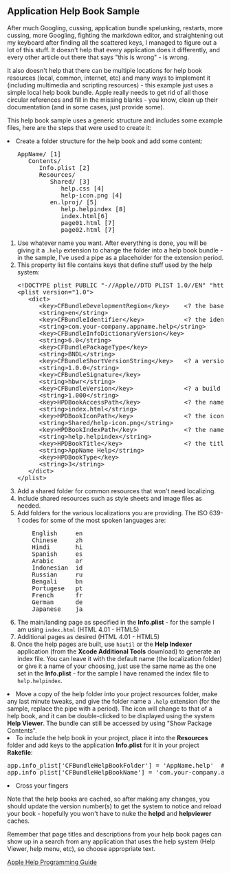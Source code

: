 ## Application Help Book Sample

After much Googling, cussing, application bundle spelunking, restarts, more cussing, more Googling, fighting the markdown editor, and straightening out my keyboard after finding all the scattered keys, I managed to figure out a lot of this stuff.  It doesn't help that every application does it differently, and every other article out there that says "this is wrong" - is wrong.

It also doesn't help that there can be multiple locations for help book resources (local, common, internet, etc) and many ways to implement it (including multimedia and scripting resources) - this example just uses a simple local help book bundle.  Apple really needs to get rid of all those circular references and fill in the missing blanks - you know, clean up their documentation (and in some cases, just provide some).

This help book sample uses a generic structure and includes some example files, here are the steps that were used to create it:

<li>
Create a folder structure for the help book and add some content:  
</li>

<ul>
<pre>
AppName/ [1]
   Contents/
      Info.plist [2]
      Resources/
         Shared/ [3]
            help.css [4]
            help-icon.png [4]
         en.lproj/ [5]
            help.helpindex [8]
            index.html[6]
            page01.html [7]
            page02.html [7]
</pre>
</ul>

<ol>
<li>
Use whatever name you want. After everything is done, you will be giving it a <code>.help</code> extension to change the folder into a help book bundle - in the sample, I've used a pipe as a placeholder for the extension period.
</li>

<li>
This property list file contains keys that define stuff used by the help system:

<pre>
&lt;!DOCTYPE plist PUBLIC "-//Apple//DTD PLIST 1.0//EN" "http://www.apple.com/DTDs/PropertyList-1.0.dtd">
&lt;plist version="1.0">
   &lt;dict>
      &lt;key>CFBundleDevelopmentRegion&lt;/key>    &lt;? the base language localization ?>
      &lt;string>en&lt;/string>
      &lt;key>CFBundleIdentifier&lt;/key>           &lt;? the identifier for your help book ?>
      &lt;string>com.your-company.appname.help&lt;/string>
      &lt;key>CFBundleInfoDictionaryVersion&lt;/key>
      &lt;string>6.0&lt;/string>
      &lt;key>CFBundlePackageType&lt;/key>
      &lt;string>BNDL&lt;/string>
      &lt;key>CFBundleShortVersionString&lt;/key>   &lt;? a version number for the help book ?>
      &lt;string>1.0.0&lt;/string>
      &lt;key>CFBundleSignature&lt;/key>
      &lt;string>hbwr&lt;/string>
      &lt;key>CFBundleVersion&lt;/key>              &lt;? a build number for the help book ?>
      &lt;string>1.000&lt;/string>
      &lt;key>HPDBookAccessPath&lt;/key>            &lt;? the name of the main/landing page in .lproj ?>
      &lt;string>index.html&lt;/string>
      &lt;key>HPDBookIconPath&lt;/key>              &lt;? the icon file path relative to Resources ?>
      &lt;string>Shared/help-icon.png&lt;/string>
      &lt;key>HPDBookIndexPath&lt;/key>             &lt;? the name of the index file in .lproj ?>
      &lt;string>help.helpindex&lt;/string>
      &lt;key>HPDBookTitle&lt;/key>                 &lt;? the title of the help book ?>
      &lt;string>AppName Help&lt;/string>
      &lt;key>HPDBookType&lt;/key>
      &lt;string>3&lt;/string>
   &lt;/dict>
&lt;/plist>
</pre>

</li>

<li>
Add a shared folder for common resources that won't need localizing.
</li>

<li>
Include shared resources such as style sheets and image files as needed.
</li>

<li>
Add folders for the various localizations you are providing.  The ISO 639-1 codes for some of the most spoken languages are:

<pre>
    English     en
    Chinese     zh
    Hindi       hi
    Spanish     es
    Arabic      ar
    Indonesian  id
    Russian     ru
    Bengali     bn
    Portugese   pt
    French      fr
    German      de
    Japanese    ja
</pre>

<li>
The main/landing page as specified in the <strong>Info.plist</strong> - for the sample I am using <code>index.html</code> (HTML 4.01 - HTML5)
</li>

<li>
Additional pages as desired (HTML 4.01 - HTML5)
</li>

<li>
Once the help pages are built, use <code>hiutil</code> or the <strong>Help Indexer</strong> application (from the <strong>Xcode Additional Tools</strong> download) to generate an index file.  You can leave it with the default name (the localization folder) or give it a name of your choosing, just use the same name as the one set in the <strong>Info.plist</strong> - for the sample I have renamed the index file to <code>help.helpindex</code>.
</li>
</ol>

<li>
Move a copy of the help folder into your project resources folder, make any last minute tweaks, and give the folder name a <code>.help</code> extension (for the sample, replace the pipe with a period). The icon will change to that of a help book, and it can be double-clicked to be displayed using the system <strong>Help Viewer</strong>.  The bundle can still be accessed by using "Show Package Contents".
</li>

<li>
To include the help book in your project, place it into the <strong>Resources</strong> folder and add keys to the application <strong>Info.plist</strong> for it in your project <strong>Rakefile</strong>:

<pre>
app.info_plist['CFBundleHelpBookFolder'] = 'AppName.help'  # the name of the help package
app.info_plist['CFBundleHelpBookName'] = 'com.your-company.appname.help'  # the help bundle ID
</pre>
</li>

<li>
Cross your fingers
</li>
</ul>

Note that the help books are cached, so after making any changes, you should update the version number(s) to get the system to notice and reload your book  - hopefully you won't have to nuke the **helpd** and **helpviewer** caches.


Remember that page titles and descriptions from your help book pages can show up in a search from any application that uses the help system (Help Viewer, help menu, etc), so choose appropriate text.

[Apple Help Programming Guide](https://developer.apple.com/library/archive/documentation/Carbon/Conceptual/ProvidingUserAssitAppleHelp/user_help_intro/user_assistance_intro.html)


